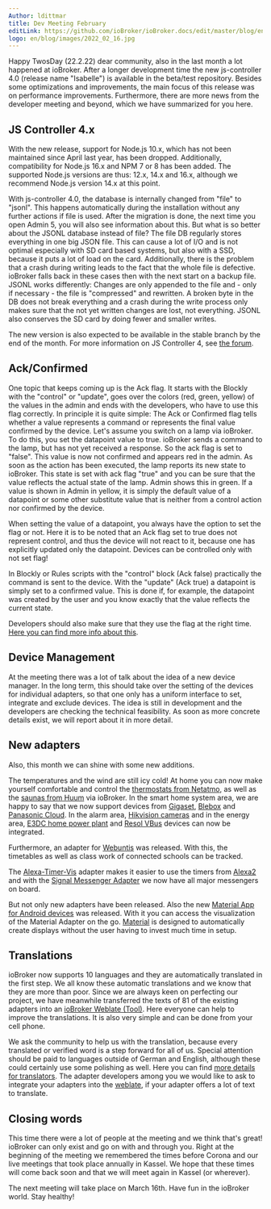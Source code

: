 ```yaml
---
Author: ldittmar
title: Dev Meeting February
editLink: https://github.com/ioBroker/ioBroker.docs/edit/master/blog/en/2022_02_16.md
logo: en/blog/images/2022_02_16.jpg
---
```

Happy TwosDay (22.2.22) dear community, also in the last month a lot happened at ioBroker. After a longer development time the new js-controller 4.0 (release name "Isabelle") is available in the beta/test repository. Besides some optimizations and improvements, the main focus of this release was on performance improvements.
Furthermore, there are more news from the developer meeting and beyond, which we have summarized for you here.

## JS Controller 4.x
With the new release, support for Node.js 10.x, which has not been maintained since April last year, has been dropped. Additionally, compatibility for Node.js 16.x and NPM 7 or 8 has been added. The supported Node.js versions are thus: 12.x, 14.x and 16.x, although we recommend Node.js version 14.x at this point.

With js-controller 4.0, the database is internally changed from "file" to "jsonl". This happens automatically during the installation without any further actions if file is used. After the migration is done, the next time you open Admin 5, you will also see information about this. But what is so better about the JSONL database instead of file?
The file DB regularly stores everything in one big JSON file. This can cause a lot of I/O and is not optimal especially with SD card based systems, but also with a SSD, because it puts a lot of load on the card. Additionally, there is the problem that a crash during writing leads to the fact that the whole file is defective. ioBroker falls back in these cases then with the next start on a backup file.
JSONL works differently: Changes are only appended to the file and - only if necessary - the file is "compressed" and rewritten. A broken byte in the DB does not break everything and a crash during the write process only makes sure that the not yet written changes are lost, not everything. JSONL also conserves the SD card by doing fewer and smaller writes.

The new version is also expected to be available in the stable branch by the end of the month. For more information on JS Controller 4, see [the forum](https://forum.iobroker.net/topic/52208/js-controller-4-0-jetzt-im-beta-latest).

## Ack/Confirmed
One topic that keeps coming up is the Ack flag. It starts with the Blockly with the "control" or "update", goes over the colors (red, green, yellow) of the values in the admin and ends with the developers, who have to use this flag correctly. In principle it is quite simple: The Ack or Confirmed flag tells whether a value represents a command or represents the final value confirmed by the device. Let's assume you switch on a lamp via ioBroker. To do this, you set the datapoint value to true. ioBroker sends a command to the lamp, but has not yet received a response. So the ack flag is set to "false". This value is now not confirmed and appears red in the admin.  As soon as the action has been executed, the lamp reports its new state to ioBroker. This state is set with ack flag "true" and you can be sure that the value reflects the actual state of the lamp. Admin shows this in green. If a value is shown in Admin in yellow, it is simply the default value of a datapoint or some other substitute value that is neither from a control action nor confirmed by the device.

When setting the value of a datapoint, you always have the option to set the flag or not. Here it is to be noted that an Ack flag set to true does not represent control, and thus the device will not react to it, because one has explicitly updated only the datapoint. Devices can be controlled only with not set flag!

In Blockly or Rules scripts with the "control" block (Ack false) practically the command is sent to the device. With the "update" (Ack true) a datapoint is simply set to a confirmed value. This is done if, for example, the datapoint was created by the user and you know exactly that the value reflects the current state.

Developers should also make sure that they use the flag at the right time. [Here you can find more info about this](https://github.com/ioBroker/ioBroker.docs/blob/master/docs/en/dev/adapterdev.md#commands-and-statuses).

## Device Management
At the meeting there was a lot of talk about the idea of a new device manager. In the long term, this should take over the setting of the devices for individual adapters, so that one only has a uniform interface to set, integrate and exclude devices. The idea is still in development and the developers are checking the technical feasibility. As soon as more concrete details exist, we will report about it in more detail.

## New adapters
Also, this month we can shine with some new additions. 

The temperatures and the wind are still icy cold! At home you can now make yourself comfortable and control the [thermostats from Netatmo](https://github.com/Homemade-Disaster/ioBroker.netatmo-energy), as well as the [saunas from Huum](https://github.com/Chris-1965/ioBroker.huum-sauna) via ioBroker. In the smart home system area, we are happy to say that we now support devices from [Gigaset](https://github.com/matthsc/ioBroker.gigaset-elements), [Blebox](https://github.com/ka-vaNu/ioBroker.blebox) and [Panasonic Cloud](https://github.com/marc2016/ioBroker.panasonic-comfort-cloud). In the alarm area, [Hikvision cameras](https://github.com/raintonr/ioBroker.hikvision-alarmserver) and in the energy area, [E3DC home power plant](https://github.com/git-kick/ioBroker.e3dc-rscp) and [Resol VBus](https://github.com/Grizzelbee/ioBroker.resol) devices can now be integrated.

Furthermore, an adapter for [Webuntis](https://github.com/Newan/ioBroker.webuntis) was released. With this, the timetables as well as class work of connected schools can be tracked.

The [Alexa-Timer-Vis](https://github.com/MiRo1310/ioBroker.alexa-timer-vis) adapter makes it easier to use the timers from [Alexa2](https://github.com/Apollon77/ioBroker.alexa2) and with the [Signal Messenger Adapter](https://github.com/necotec/ioBroker.signal-cmb) we now have all major messengers on board.

But not only new adapters have been released. Also the new [Material App for Android devices](https://play.google.com/store/apps/details?id=com.iobrokermaterial&hl=de) was released. With it you can access the visualization of the Material Adapter on the go. [Material](https://github.com/ioBroker/ioBroker.material) is designed to automatically create displays without the user having to invest much time in setup.

## Translations
ioBroker now supports 10 languages and they are automatically translated in the first step. We all know these automatic translations and we know that they are more than poor. Since we are always keen on perfecting our project, we have meanwhile transferred the texts of 81 of the existing adapters into an [ioBroker Weblate (Tool)](https://weblate.iobroker.net/accounts/login). Here everyone can help to improve the translations. It is also very simple and can be done from your cell phone.

We ask the community to help us with the translation, because every translated or verified word is a step forward for all of us. Special attention should be paid to languages outside of German and English, although these could certainly use some polishing as well. Here you can find [more details for translators](https://github.com/ioBrokerTranslator/doc/blob/master/translate.md). The adapter developers among you we would like to ask to integrate your adapters into the [weblate](https://github.com/ioBrokerTranslator/doc/blob/master/README.md#request-an-adapter-to-be-added-to-weblate), if your adapter offers a lot of text to translate.

## Closing words
This time there were a lot of people at the meeting and we think that's great! ioBroker can only exist and go on with and through you. Right at the beginning of the meeting we remembered the times before Corona and our live meetings that took place annually in Kassel. We hope that these times will come back soon and that we will meet again in Kassel (or wherever).

The next meeting will take place on March 16th. Have fun in the ioBroker world. Stay healthy!
